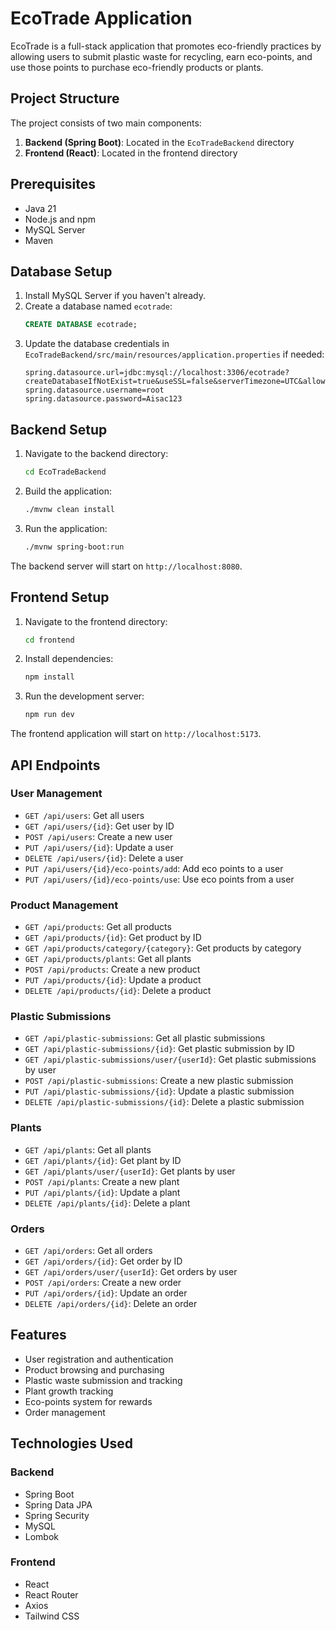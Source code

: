 # EcoTrade Application

EcoTrade is a full-stack application that promotes eco-friendly practices by allowing users to submit plastic waste for recycling, earn eco-points, and use those points to purchase eco-friendly products or plants.

## Project Structure

The project consists of two main components:

1. **Backend (Spring Boot)**: Located in the `EcoTradeBackend` directory
2. **Frontend (React)**: Located in the frontend directory

## Prerequisites

- Java 21
- Node.js and npm
- MySQL Server
- Maven

## Database Setup

1. Install MySQL Server if you haven't already.
2. Create a database named `ecotrade`:
   ```sql
   CREATE DATABASE ecotrade;
   ```
3. Update the database credentials in `EcoTradeBackend/src/main/resources/application.properties` if needed:
   ```properties
   spring.datasource.url=jdbc:mysql://localhost:3306/ecotrade?createDatabaseIfNotExist=true&useSSL=false&serverTimezone=UTC&allowPublicKeyRetrieval=true
   spring.datasource.username=root
   spring.datasource.password=Aisac123
   ```

## Backend Setup

1. Navigate to the backend directory:
   ```bash
   cd EcoTradeBackend
   ```

2. Build the application:
   ```bash
   ./mvnw clean install
   ```

3. Run the application:
   ```bash
   ./mvnw spring-boot:run
   ```

The backend server will start on `http://localhost:8080`.

## Frontend Setup

1. Navigate to the frontend directory:
   ```bash
   cd frontend
   ```

2. Install dependencies:
   ```bash
   npm install
   ```

3. Run the development server:
   ```bash
   npm run dev
   ```

The frontend application will start on `http://localhost:5173`.

## API Endpoints

### User Management

- `GET /api/users`: Get all users
- `GET /api/users/{id}`: Get user by ID
- `POST /api/users`: Create a new user
- `PUT /api/users/{id}`: Update a user
- `DELETE /api/users/{id}`: Delete a user
- `PUT /api/users/{id}/eco-points/add`: Add eco points to a user
- `PUT /api/users/{id}/eco-points/use`: Use eco points from a user

### Product Management

- `GET /api/products`: Get all products
- `GET /api/products/{id}`: Get product by ID
- `GET /api/products/category/{category}`: Get products by category
- `GET /api/products/plants`: Get all plants
- `POST /api/products`: Create a new product
- `PUT /api/products/{id}`: Update a product
- `DELETE /api/products/{id}`: Delete a product

### Plastic Submissions

- `GET /api/plastic-submissions`: Get all plastic submissions
- `GET /api/plastic-submissions/{id}`: Get plastic submission by ID
- `GET /api/plastic-submissions/user/{userId}`: Get plastic submissions by user
- `POST /api/plastic-submissions`: Create a new plastic submission
- `PUT /api/plastic-submissions/{id}`: Update a plastic submission
- `DELETE /api/plastic-submissions/{id}`: Delete a plastic submission

### Plants

- `GET /api/plants`: Get all plants
- `GET /api/plants/{id}`: Get plant by ID
- `GET /api/plants/user/{userId}`: Get plants by user
- `POST /api/plants`: Create a new plant
- `PUT /api/plants/{id}`: Update a plant
- `DELETE /api/plants/{id}`: Delete a plant

### Orders

- `GET /api/orders`: Get all orders
- `GET /api/orders/{id}`: Get order by ID
- `GET /api/orders/user/{userId}`: Get orders by user
- `POST /api/orders`: Create a new order
- `PUT /api/orders/{id}`: Update an order
- `DELETE /api/orders/{id}`: Delete an order

## Features

- User registration and authentication
- Product browsing and purchasing
- Plastic waste submission and tracking
- Plant growth tracking
- Eco-points system for rewards
- Order management

## Technologies Used

### Backend
- Spring Boot
- Spring Data JPA
- Spring Security
- MySQL
- Lombok

### Frontend
- React
- React Router
- Axios
- Tailwind CSS 